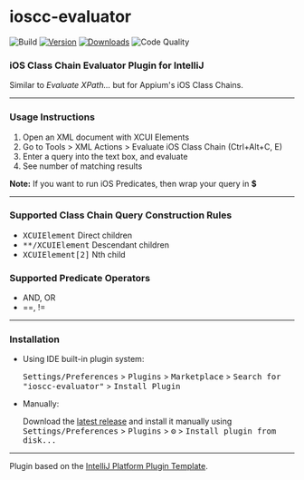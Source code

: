 # ioscc-evaluator

![Build](https://github.com/mohagan9/ioscc-evaluator/workflows/Build/badge.svg)
[![Version](https://img.shields.io/jetbrains/plugin/v/17047.svg)](https://plugins.jetbrains.com/plugin/17047)
[![Downloads](https://img.shields.io/jetbrains/plugin/d/17047.svg)](https://plugins.jetbrains.com/plugin/17047)
![Code Quality](https://www.code-inspector.com/project/21797/score/svg)

<!-- Plugin description -->
### iOS Class Chain Evaluator Plugin for IntelliJ

Similar to *Evaluate XPath...* but for Appium's iOS Class Chains.

---
### Usage Instructions ###

1. Open an XML document with XCUI Elements
1. Go to Tools > XML Actions > Evaluate iOS Class Chain (Ctrl+Alt+C, E)
2. Enter a query into the text box, and evaluate
3. See number of matching results

<b>Note:</b> If you want to run iOS Predicates, then wrap your query in <b>$</b>

---
### Supported Class Chain Query Construction Rules ###
 * <kbd>XCUIElement</kbd> Direct children
 * <kbd>**/XCUIElement</kbd> Descendant children
 * <kbd>XCUIElement[2]</kbd> Nth child

### Supported Predicate Operators ###
* AND, OR
* ==, !=

<!-- Plugin description end -->

---
### Installation

- Using IDE built-in plugin system:
  
  <kbd>Settings/Preferences</kbd> > <kbd>Plugins</kbd> > <kbd>Marketplace</kbd> > <kbd>Search for "ioscc-evaluator"</kbd> >
  <kbd>Install Plugin</kbd>
  
- Manually:

  Download the [latest release](https://github.com/mohagan9/ioscc-evaluator/releases/latest) and install it manually using
  <kbd>Settings/Preferences</kbd> > <kbd>Plugins</kbd> > <kbd>⚙️</kbd> > <kbd>Install plugin from disk...</kbd>


---
Plugin based on the [IntelliJ Platform Plugin Template][template].

[template]: https://github.com/JetBrains/intellij-platform-plugin-template
